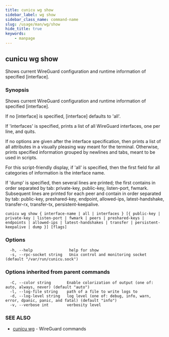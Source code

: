 ```yaml
---
title: cunicu wg show
sidebar_label: wg show
sidebar_class_name: command-name
slug: /usage/man/wg/show
hide_title: true
keywords:
    - manpage
---
```


## cunicu wg show

Shows current WireGuard configuration and runtime information of specified [interface].

### Synopsis

Shows current WireGuard configuration and runtime information of specified [interface].
		
If no [interface] is specified, [interface] defaults to 'all'.

If 'interfaces' is specified, prints a list of all WireGuard interfaces, one per line, and quits.

If no options are given after the interface specification, then prints a list of all attributes in a visually pleasing way meant for the terminal.
Otherwise, prints specified information grouped by newlines and tabs, meant to be used in scripts.

For this script-friendly display, if 'all' is specified, then the first field for all categories of information is the interface name.

If 'dump' is specified, then several lines are printed; the first contains in order separated by tab: private-key, public-key, listen-port, fwmark.
Subsequent lines are printed for each peer and contain in order separated by tab: public-key, preshared-key, endpoint, allowed-ips, latest-handshake, transfer-rx, transfer-tx, persistent-keepalive.

```
cunicu wg show { interface-name | all | interfaces } [{ public-key | private-key | listen-port | fwmark | peers | preshared-keys | endpoints | allowed-ips | latest-handshakes | transfer | persistent-keepalive | dump }] [flags]
```

### Options

```
  -h, --help                help for show
  -s, --rpc-socket string   Unix control and monitoring socket (default "/var/run/cunicu.sock")
```

### Options inherited from parent commands

```
  -C, --color string       Enable colorization of output (one of: auto, always, never) (default "auto")
  -l, --log-file string    path of a file to write logs to
  -d, --log-level string   log level (one of: debug, info, warn, error, dpanic, panic, and fatal) (default "info")
  -v, --verbose int        verbosity level
```

### SEE ALSO

* [cunicu wg](cunicu_wg.md)	 - WireGuard commands

